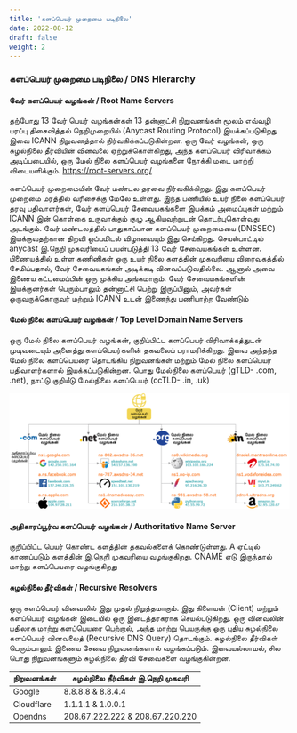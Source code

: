```yaml
---
title: 'களப்பெயர் முறைமை படிநிலை'
date: 2022-08-12
draft: false
weight: 2
---
```



### களப்பெயர் முறைமை படிநிலை / DNS Hierarchy

#### வேர் களப்பெயர் வழங்கன் / Root Name Servers
தற்போது 13 வேர் பெயர் வழங்கன்கள் 13 தன்னாட்சி நிறுவனங்கள் மூலம் எவ்வழி பரப்பு திசைவித்தல் நெறிமுறையில் (Anycast Routing Protocol) இயக்கப்படுகிறது இவை ICANN நிறுவனத்தால் நிர்வகிக்கப்படுகின்றன. ஒரு வேர் வழங்கன், ஒரு சுழல்நிலை தீர்வியின் வினவலை ஏற்றுக்கொள்கிறது, அந்த களப்பெயர் விரிவாக்கம் அடிப்படையில், ஒரு மேல் நிலை களப்பெயர் வழங்கனை நோக்கி மடை மாற்றி விடையளிக்கும். https://root-servers.org/ 

களப்பெயர் முறைமையின் வேர்  மண்டல தரவை நிர்வகிக்கிறது. இது களப்பெயர் முறைமை மரத்தில் வரிசைக்கு மேலே உள்ளது. இந்த பணியில் உயர் நிலை களப்பெயர் தரவு பதிவாளர்கள், வேர் களப்பெயர் சேவையகங்களை இயக்கம் அமைப்புகள் மற்றும் ICANN இன் கொள்கை உருவாக்கும் குழு ஆகியவற்றுடன் தொடர்புகொள்வது அடங்கும். வேர் மண்டலத்தில் பாதுகாப்பான களப்பெயர் முறைமையை (DNSSEC) இயக்குவதற்கான திறவி ஒப்பமிடல் விழாவையும் இது செய்கிறது. செயல்பாட்டில் anycast இ.நெறி முகவரியைப் பயன்படுத்தி 13 வேர் சேவையகங்கள் உள்ளன. பிணையத்தில் உள்ள கணினிகள் ஒரு உயர் நிலை களத்தின் முகவரியை விரைவகத்தில்  சேமிப்பதால், வேர் சேவையகங்கள் அடிக்கடி வினவப்படுவதில்லை. ஆனால் அவை இணைய கட்டமைப்பின் ஒரு முக்கிய அங்கமாகும். வேர் சேவையகங்களின் இயக்குனர்கள் பெரும்பாலும் தன்னாட்சி பெற்று இருப்பினும், அவர்கள் ஒருவருக்கொருவர் மற்றும் ICANN உடன் இணைந்து பணியாற்ற வேண்டும்

#### மேல் நிலை களப்பெயர் வழங்கன் / Top Level Domain Name Servers
ஒரு மேல் நிலை களப்பெயர் வழங்கன், குறிப்பிட்ட களப்பெயர் விரிவாக்கத்துடன் முடிவடையும் அனைத்து களப்பெயர்களின் தகவலைப் பராமரிக்கிறது. இவை அந்தந்த மேல் நிலை களப்பெயரை தொடங்கிய நிறுவனங்கள் மற்றும் மேல் நிலை களப்பெயர் பதிவாளர்களால் இயக்கப்படுகின்றன. பொது மேல்நிலை களப்பெயர் (gTLD- .com, .net), நாட்டு குறியீடு மேல்நிலை களப்பெயர் (ccTLD- .in, .uk)

<img src="images/dns-ta/dns-tld-ta.png">

#### அதிகாரப்பூர்வ களப்பெயர் வழங்கன் / Authoritative Name Server
குறிப்பிட்ட பெயர் கொண்ட களத்தின் தகவல்களைக் கொண்டுள்ளது. A ஏட்டில் காணப்படும் களத்தின் இ.நெறி முகவரியை வழங்குகிறது. CNAME ஏடு இருந்தால் மாற்று களப்பெயரை வழங்குகிறது


#### சுழல்நிலை தீர்விகள் / Recursive Resolvers
ஒரு களப்பெயர் வினவலில் இது முதல் நிறுத்தமாகும். இது கிளையன் (Client) மற்றும் களப்பெயர் வழங்கன் இடையில் ஒரு இடைத்தரகராக செயல்படுகிறது. ஒரு வினவலின் பதிலாக மாற்று களப்பெயரை பெற்றால், அந்த மாற்று பெயருக்கு ஒரு புதிய சுழல்நிலை களப்பெயர் வினவலைத் (Recursive DNS Query) தொடங்கும். சுழல்நிலை தீர்விகள் பெரும்பாலும் இணைய சேவை நிறுவனங்களால் வழங்கப்படும். இவையல்லாமல், சில பொது நிறுவனங்களும் சுழல்நிலை தீர்வி சேவைகளை வழங்குகின்றன.

| நிறுவனங்கள் | சுழல்நிலை தீர்விகள் இ.நெறி முகவரி |
| ---------- | ------------------------------ |
| Google | 8.8.8.8 & 8.8.4.4 |
| Cloudflare | 1.1.1.1 & 1.0.0.1 | 
| Opendns | 208.67.222.222 & 208.67.220.220 |





